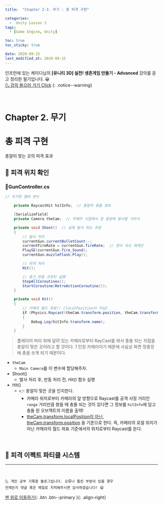 ```yaml
---
title:  "Chapter 2-3. 무기 : 총 피격 구현" 

categories:
  -  Unity Lesson 3 
tags:
  - [Game Engine, Unity]

toc: true
toc_sticky: true

date: 2020-09-25
last_modified_at: 2020-09-25
---
```


인프런에 있는 케이디님의 **[유니티 3D] 실전! 생존게임 만들기 - Advanced** 강의를 듣고 정리한 필기입니다. 😀  
[🌜 강의 들으러 가기 Click](https://www.inflearn.com/course/unity-2#)
{: .notice--warning}

<br>

# Chapter 2. 무기
# 총 피격 구현

총알이 맞는 곳의 피격 효과

## 🚖 피격 위치 확인

### 📜GunController.cs

```c#
// 추가한 멤버 변수

    private RaycastHit hitInfo;  // 총알의 충돌 정보

    [SerializeField]
    private Camera theCam;  // 카메라 시점에서 정 중앙에 발사할 거라서
```
```c#
    private void Shoot()  // 실제 발사 되는 과정
    {
        // 발사 처리
        currentGun.currentBulletCount--;
        currentFireRate = currentGun.fireRate;  // 연사 속도 재계산
        PlaySE(currentGun.fire_Sound);
        currentGun.muzzleFlash.Play();

        // 피격 처리
        Hit();

        // 총기 반동 코루틴 실행
        StopAllCoroutines();
        StartCoroutine(RetroActionCoroutine());
    }

    private void Hit()
    {
        // 카메라 월드 좌표!! (localPosition이 아님)
        if (Physics.Raycast(theCam.transform.position, theCam.transform.forward, out hitInfo, currentGun.range))
        {
            Debug.Log(hitInfo.transform.name);
        }
    }
```

> 플레이어 머리 위에 달려 있는 카메라로부터 RayCast를 쏴서 충돌 되는 지점을 총알이 맞은 곳이라고 할 것이다. 1 인칭 카메라이기 때문에 사실상 화면 정중앙에 총을 쏘게 되기 때문이다.

- `theCam`
  - `Main Camera`를 이 변수에 할당해주자.
- Shoot()
  - 발사 처리 후, 반동 처리 전, *Hit()* 함수 실행
- Hit()
  - 👉 총알이 맞은 곳을 인지한다.
    - 카메라 위치로부터 카메라의 앞 방향으로 Raycast를 공격 사정 거리인 `range` 거리만큼 쐈을 때 충돌 되는 것이 있다면 그 정보를 `hitInfo`에 담고 충돌 된 오브젝트의 이름을 출력! 
    - <u>theCam.transform.localPosition이 아닌, theCam.transform.position</u> 을 기준으로 한다. 즉, 카메라의 로컬 위치가 아닌 카메라의 월드 좌표 기준에서의 위치로부터 Raycast를 쏜다. 

<br>

## 🚖 피격 이펙트 파티클 시스템

***
<br>

    🌜 개인 공부 기록용 블로그입니다. 오류나 틀린 부분이 있을 경우 
    언제든지 댓글 혹은 메일로 지적해주시면 감사하겠습니다! 😄

[맨 위로 이동하기](#){: .btn .btn--primary }{: .align-right}